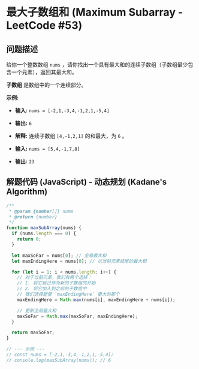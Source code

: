 # 最大子数组和 (Maximum Subarray - LeetCode #53)

## 问题描述

给你一个整数数组 `nums` ，请你找出一个具有最大和的连续子数组（子数组最少包含一个元素），返回其最大和。

**子数组** 是数组中的一个连续部分。

**示例:**

- **输入:** `nums = [-2,1,-3,4,-1,2,1,-5,4]`
- **输出:** `6`
- **解释:** 连续子数组 `[4,-1,2,1]` 的和最大，为 `6` 。

- **输入:** `nums = [5,4,-1,7,8]`
- **输出:** `23`

## 解题代码 (JavaScript) - 动态规划 (Kadane's Algorithm)

```javascript
/**
 * @param {number[]} nums
 * @return {number}
 */
function maxSubArray(nums) {
  if (nums.length === 0) {
    return 0;
  }

  let maxSoFar = nums[0]; // 全局最大和
  let maxEndingHere = nums[0]; // 以当前元素结尾的最大和

  for (let i = 1; i < nums.length; i++) {
    // 对于当前元素，我们有两个选择：
    // 1. 将它自己作为新的子数组的开始
    // 2. 将它加入到之前的子数组中
    // 我们选择能使 `maxEndingHere` 更大的那个
    maxEndingHere = Math.max(nums[i], maxEndingHere + nums[i]);

    // 更新全局最大和
    maxSoFar = Math.max(maxSoFar, maxEndingHere);
  }

  return maxSoFar;
}

// --- 示例 ---
// const nums = [-2,1,-3,4,-1,2,1,-5,4];
// console.log(maxSubArray(nums)); // 6
```
